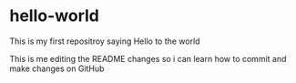 # hello-world
This is my first repositroy saying Hello to the world

This is me editing the README changes so i can learn how to commit and make changes
on GitHub


